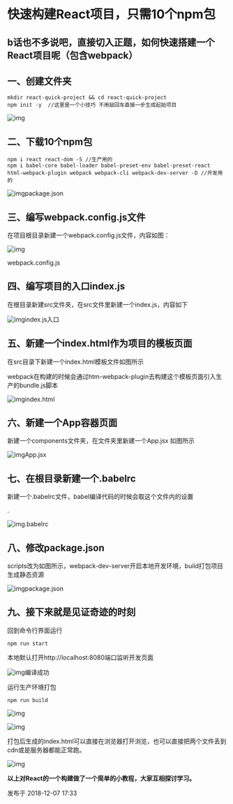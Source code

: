 # 快速构建React项目，只需10个npm包



## **b话也不多说吧，直接切入正题，如何快速搭建一个React项目呢（包含webpack）**

## **一、创建文件夹**

```text
mkdir react-quick-project && cd react-quick-project
npm init -y  //这里是一个小技巧 不用敲回车直接一步生成起始项目
```

![img](https://pic4.zhimg.com/80/v2-a816aa8b3209a4319aeaf6f6b109b7eb_720w.jpg)

## **二、下载10个npm包**

```text
npm i react react-dom -S //生产用的
npm i babel-core babel-loader babel-preset-env babel-preset-react html-webpack-plugin webpack webpack-cli webpack-dev-server -D //开发用的
```

![img](https://pic3.zhimg.com/80/v2-3f5ccf93ad03ddf9035c89da971a0f7a_720w.jpg)package.json

## **三、编写webpack.config.js文件**

在项目根目录新建一个webpack.config.js文件，内容如图：

![img](https://pic2.zhimg.com/80/v2-be350be4ed86ac07dabe3a8fc50806f5_720w.jpg)

webpack.config.js



## **四、编写项目的入口index.js**

在根目录新建src文件夹，在src文件里新建一个index.js，内容如下

![img](https://pic3.zhimg.com/80/v2-ec0d6a4739b74448aff7735e7db5d762_720w.jpg)index.js入口

## **五、新建一个index.html作为项目的模板页面**

在src目录下新建一个index.html模板文件如图所示

webpack在构建的时候会通过htm-webpack-plugin去构建这个模板页面引入生产的bundle.js脚本

![img](https://pic4.zhimg.com/80/v2-b4a282d2f0f4c8dc2d4fde72405772b3_720w.jpg)index.html

## **六、新建一个App容器页面**

新建一个components文件夹，在文件夹里新建一个App.jsx 如图所示

![img](https://pic2.zhimg.com/80/v2-b7d824768a1ea7e130099fa873e209b9_720w.jpg)App.jsx

## **七、在根目录新建一个.babelrc**

新建一个.babelrc文件，babel编译代码的时候会取这个文件内的设置

.

![img](https://pic1.zhimg.com/80/v2-e7986d4bb884e5d454a747237c9a04c4_720w.jpg).babelrc

## **八、修改package.json**

scripts改为如图所示，webpack-dev-server开启本地开发环境，build打包项目生成静态资源

![img](https://pic3.zhimg.com/80/v2-88ba1b06bbe1169c5674d45400627332_720w.jpg)package.json

## **九、接下来就是见证奇迹的时刻**

回到命令行界面运行

```text
npm run start
```

本地默认打开http://localhost:8080端口监听开发页面

![img](https://pic1.zhimg.com/80/v2-816cc73392c60f8ecacdc5af6143ec9c_720w.jpg)编译成功

运行生产环境打包

```text
npm run build
```

![img](https://pic1.zhimg.com/80/v2-4dc27e8bcbc98a7a9609f4adfaa5ffbc_720w.jpg)

![img](https://pic1.zhimg.com/80/v2-5405a4f66af6bbd74724e6fc4d23f1a4_720w.jpg)



打包后生成的index.html可以直接在浏览器打开浏览，也可以直接把两个文件丢到cdn或是服务器都能正常跑。



![img](https://pic4.zhimg.com/80/v2-b1eac821b10c53fd8c152b5f16cb3993_720w.jpg)





**以上对React的一个构建做了一个简单的小教程，大家互相探讨学习。**

发布于 2018-12-07 17:33